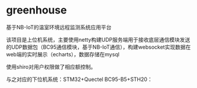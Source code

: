 # greenhouse
基于NB-IoT的温室环境远程监测系统应用平台

该项目是上位机系统，主要使用netty构建UDP服务端用于接收底层通信模块发送的UDP数据包（BC95通信模块，基于NB-IoT通信），构建websocket实现数据在web端的实时展示（echarts），数据存储在mysql

使用shiro对用户权限做了相应额控制。

与之对应的下位机系统：STM32+Quectel BC95-B5+STH20：
